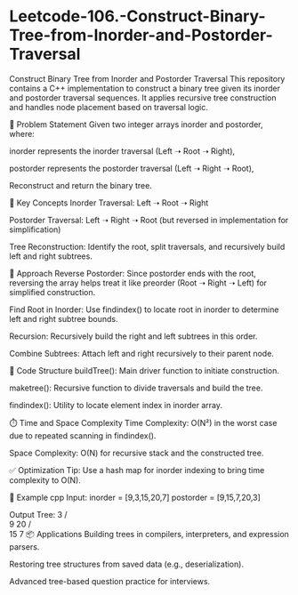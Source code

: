 # Leetcode-106.-Construct-Binary-Tree-from-Inorder-and-Postorder-Traversal
Construct Binary Tree from Inorder and Postorder Traversal
This repository contains a C++ implementation to construct a binary tree given its inorder and postorder traversal sequences. It applies recursive tree construction and handles node placement based on traversal logic.

🧠 Problem Statement
Given two integer arrays inorder and postorder, where:

inorder represents the inorder traversal (Left ➝ Root ➝ Right),

postorder represents the postorder traversal (Left ➝ Right ➝ Root),

Reconstruct and return the binary tree.

🧩 Key Concepts
Inorder Traversal: Left ➝ Root ➝ Right

Postorder Traversal: Left ➝ Right ➝ Root (but reversed in implementation for simplification)

Tree Reconstruction: Identify the root, split traversals, and recursively build left and right subtrees.

🚀 Approach
Reverse Postorder: Since postorder ends with the root, reversing the array helps treat it like preorder (Root ➝ Right ➝ Left) for simplified construction.

Find Root in Inorder: Use findindex() to locate root in inorder to determine left and right subtree bounds.

Recursion: Recursively build the right and left subtrees in this order.

Combine Subtrees: Attach left and right recursively to their parent node.

📂 Code Structure
buildTree(): Main driver function to initiate construction.

maketree(): Recursive function to divide traversals and build the tree.

findindex(): Utility to locate element index in inorder array.

⏱️ Time and Space Complexity
Time Complexity: O(N²) in the worst case due to repeated scanning in findindex().

Space Complexity: O(N) for recursive stack and the constructed tree.

✅ Optimization Tip: Use a hash map for inorder indexing to bring time complexity to O(N).

🧪 Example
cpp
Input:
inorder =   [9,3,15,20,7]
postorder = [9,15,7,20,3]

Output Tree:
      3
     / \
    9   20
       /  \
      15   7
📦 Applications
Building trees in compilers, interpreters, and expression parsers.

Restoring tree structures from saved data (e.g., deserialization).

Advanced tree-based question practice for interviews.
